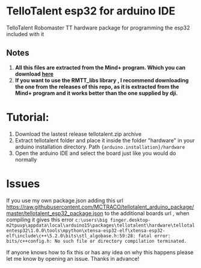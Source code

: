 # TelloTalent esp32 for arduino IDE
TelloTalent Robomaster TT hardware package for programming the esp32 included with it

## Notes

1. **All this files are extracted from the Mind+ program. Which you can download [here](http://mindplus.cc/en.html)**
2. **If you want to use the RMTT_libs library , I recommend downloading the one from the releases of this repo, as it is extracted from the Mind+ program and it works better than the one supplied by dji.**
# Tutorial:
1. Download the lastest release tellotalent.zip archive
2. Extract tellotalent folder and place it inside the folder "hardware" in your arduino installation directory. 
Path  ``` {arduino.installation}/hardware ```
3. Open the arduino IDE and select the board just like you would do normally

# Issues 
 
If you use my own package.json adding this url https://raw.githubusercontent.com/MCTRACO/tellotalent_arduino_package/master/tellotalent_esp32_package.json to the additional boards url , when compiling it gives this error ```c:\users\big finger.desktop-m2tpuvp\appdata\local\arduino15\packages\tellotalent\hardware\tellotalentesp32\1.0.0\tools\mpython\xtensa-esp32-elf\xtensa-esp32-elf\include\c++\5.2.0\bits\stl_algobase.h:59:28: fatal error: bits/c++config.h: No such file or directory
compilation terminated. ```

If anyone knows how to fix this or has any idea on why this happens please let me know by opening an issue. Thanks in advance!
